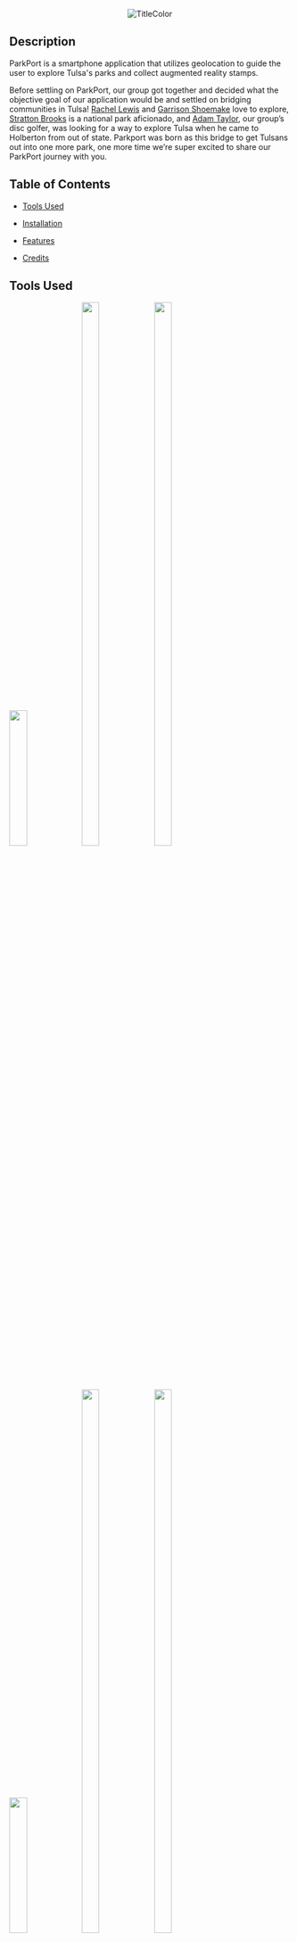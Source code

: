 <div align="center">

![TitleColor](https://github.com/tayloradam1999/ParkPort/blob/main/assets/images/titlecolor.png)

</div>

## Description

ParkPort is a smartphone application that utilizes geolocation to guide the user to explore Tulsa's parks and collect augmented reality stamps.

Before settling on ParkPort, our group got together and decided what the objective goal of our application would be and settled on bridging communities in Tulsa! [Rachel Lewis](https://github.com/RLewis11769) and [Garrison Shoemake](https://github.com/Garrison-Shoemake) love to explore, [Stratton Brooks](https://github.com/szbrooks2017) is a national park aficionado, and [Adam Taylor](https://github.com/tayloradam1999), our group’s disc golfer, was looking for a way to explore Tulsa when he came to Holberton from out of state. Parkport was born as this bridge to get Tulsans out into one more park, one more time we’re super excited to share our ParkPort journey with you.

##  Table of Contents

-  [Tools Used](#tools-used)

-  [Installation](#installation)

-  [Features](#features)

-  [Credits](#credits)


##  Tools Used

<img width="25%" height="25%" src="https://dart.dev/assets/shared/dart-logo-for-shares.png?2">
  
<img src="https://upload.wikimedia.org/wikipedia/commons/1/17/Google-flutter-logo.png" width="25%" height="50%">
  
<img src="https://firebase.google.com/downloads/brand-guidelines/PNG/logo-standard.png" width="25%" height="50%">

<img src="https://freepngimg.com/download/google/66964-google-platform-maps-suite-logo-cloud.png" width="25%">

<img src="https://storage.googleapis.com/gweb-uniblog-publish-prod/images/logo_ARCore_lockup_Horizontal.max-1000x1000.png" width="25%" height="50%">

<img src="https://logos-world.net/wp-content/uploads/2021/02/Google-Cloud-Logo.png" width="25%" height="50%">


## Installation

### System Requirements
- **Operating Systems:** Windows 10 or later (64-bit), x86-64 based.
-   **Disk Space**: 1.64 GB (does not include disk space for IDE/tools).
- **Tools**: Flutter depends on these tools being available in your environment.
   -   [Windows PowerShell 5.0](https://docs.microsoft.com/en-us/powershell/scripting/install/installing-windows-powershell)  or newer (this is pre-installed with Windows 10)
   - [Git for Windows](https://git-scm.com/download/win) 2.x, with the **Use Git from the Windows Command Prompt** option.
 -  If Git for Windows is already installed, make sure you can run  `git`  commands from the command prompt or PowerShell.

### Get the Flutter SDK
- Download the following installation bundle to get the latest stable release of the [Flutter SDK](https://storage.googleapis.com/flutter_infra_release/releases/stable/windows/flutter_windows_3.0.2-stable.zip)
  - For other release channels, and older builds, see the [SDK releases](https://docs.flutter.dev/development/tools/sdk/releases) page.
-  Extract the zip file and place the contained  `flutter`  in the desired installation location for the Flutter SDK (for example,  `C:\src\flutter`).

If you don’t want to install a fixed version of the installation bundle, you can skip steps 1 and 2. Instead, get the source code from the [Flutter repo](https://github.com/flutter/flutter) on GitHub, and change branches or tags as needed. For example:

```
C:\src>git clone https://github.com/flutter/flutter.git -b stable
```
You are now ready to run Flutter commands in the Flutter Console.

### Update your path
If you wish to run Flutter commands in the regular Windows console, take these steps to add Flutter to the `PATH` environment variable:

-   From the Start search bar, enter ‘env’ and select  **Edit environment variables for your account**.
-   Under  **User variables**  check if there is an entry called  **Path**:
    -   If the entry exists, append the full path to  `flutter\bin`  using  `;`  as a separator from existing values.
    -   If the entry doesn’t exist, create a new user variable named  `Path`  with the full path to  `flutter\bin`  as its value.

You have to close and reopen any existing console windows for these changes to take effect.

### Run flutter doctor
From a console window that has the Flutter directory in the path (see above), run the following command to see if there are any platform dependencies you need to complete the setup:

```
C:\src\flutter>flutter doctor
```

This command checks your environment and displays a report of the status of your Flutter installation. Check the output carefully for other software you might need to install or further tasks to perform (shown in **bold** text).

For example:
[-] Android toolchain - develop for Android devices
    • Android SDK at D:\Android\sdk
    **✗ Android SDK is missing command line tools; download from https://goo.gl/XxQghQ**
    • Try re-installing or updating your Android SDK,
      visit https://docs.flutter.dev/setup/#android-setup for detailed instructions.

The following sections describe how to perform these tasks and finish the setup process. Once you have installed any missing dependencies, you can run the `flutter doctor` command again to verify that you’ve set everything up correctly.

### Set up your Android device
To prepare to run and test your Flutter app on an Android device, you need an Android device running Android 4.1 (API level 16) or higher.
1.  Enable  **Developer options**  and  **USB debugging**  on your device. Detailed instructions are available in the  [Android documentation](https://developer.android.com/studio/debug/dev-options).
2.  Windows-only: Install the  [Google USB Driver](https://developer.android.com/studio/run/win-usb).
3.  Using a USB cable, plug your phone into your computer. If prompted on your device, authorize your computer to access your device.
4.  In the terminal, run the  `flutter devices`  command to verify that Flutter recognizes your connected Android device. By default, Flutter uses the version of the Android SDK where your  `adb`  tool is based. If you want Flutter to use a different installation of the Android SDK, you must set the  `ANDROID_SDK_ROOT`  environment variable to that installation directory.

### Agree to Android Licenses

Before you can use Flutter, you must agree to the licenses of the Android SDK platform. This step should be done after you have installed the tools listed above.

1.  Make sure that you have a version of Java 8 installed and that your  `JAVA_HOME`  environment variable is set to the JDK’s folder.
    
    Android Studio versions 2.2 and higher come with a JDK, so this should already be done.
    
2.  Open an elevated console window and run the following command to begin signing licenses.
    
    ```
    $ flutter doctor --android-licenses
    ```
    
3.  Review the terms of each license carefully before agreeing to them.
4.  Once you are done agreeing with licenses, run  `flutter doctor`  again to confirm that you are ready to use Flutter.


### Windows setup

For Windows desktop development, you need the following in addition to the Flutter SDK:

-   [Visual Studio 2022](https://visualstudio.microsoft.com/downloads/)  When installing Visual Studio you need the “Desktop development with C++” workload installed for building windows, including all of its default components.

### Clone repository
Run the following command inside of your terminal:

```
git clone https://github.com/tayloradam1999/ParkPort.git
```

### Change directories
Run the following command to change to your new ParkPort directory:

```
cd .\ParkPort\
```

### Install dependencies
Run the following code to install ParkPort's dependencies:
```
flutter pub get
```

### Build to your Android device
With your plugged in Android device being the selected platform to build the application on in VSCode, run the following command to have your very own ParkPort application!
```
flutter run
```

## Features

### User Authentication through Firebase
![Login](https://github.com/tayloradam1999/ParkPort/blob/main/assets/screenshots/Login.png)

### Geolocation
![Geolocation](https://github.com/tayloradam1999/ParkPort/blob/main/assets/screenshots/Geolocation.jpg)

### AR/VR
![AR/VR](https://github.com/tayloradam1999/ParkPort/blob/main/assets/screenshots/AR.jpg)

### Profile Page
![Profile](https://github.com/tayloradam1999/ParkPort/blob/main/assets/screenshots/Profile.png)

### Passport Page
![Passport](https://github.com/tayloradam1999/ParkPort/blob/main/assets/screenshots/Passport.png)

### Notifications
![Notifications](https://github.com/tayloradam1999/ParkPort/blob/main/assets/screenshots/Notifications.png)

### Friends List
![Friends](https://github.com/tayloradam1999/ParkPort/blob/main/assets/screenshots/FriendsList.png)

### Leaderboards
![Leaderboards](https://github.com/tayloradam1999/ParkPort/blob/main/assets/screenshots/Notifications.png)

### Park Details Carousel
![Park Details](https://github.com/tayloradam1999/ParkPort/blob/main/assets/screenshots/ParkDetails.png)

### Settings Page
![Settings](https://github.com/tayloradam1999/ParkPort/blob/main/assets/screenshots/Settings.png)

## Credits
**Front-End Engineer**: Adam Taylor ([LinkedIn](https://www.linkedin.com/in/tayloradam1999/))  
  
**Back-End Engineer**: Rachel Lewis ([LinkedIn](https://www.linkedin.com/in/rachelarlewis/))  
  
**Project Manager + Mapping Engineer**: Garrison Shoemake ([LinkedIn](https://www.linkedin.com/in/garrison-shoemake/))  
  
**XR Engineer**: Stratton Brooks ([LinkedIn](https://www.linkedin.com/in/stratton-brooks/))
